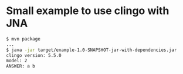 # Small example to use clingo with JNA

```bash
$ mvn package
...
$ java -jar target/example-1.0-SNAPSHOT-jar-with-dependencies.jar
clingo version: 5.5.0
model: 2
ANSWER: a b
```
